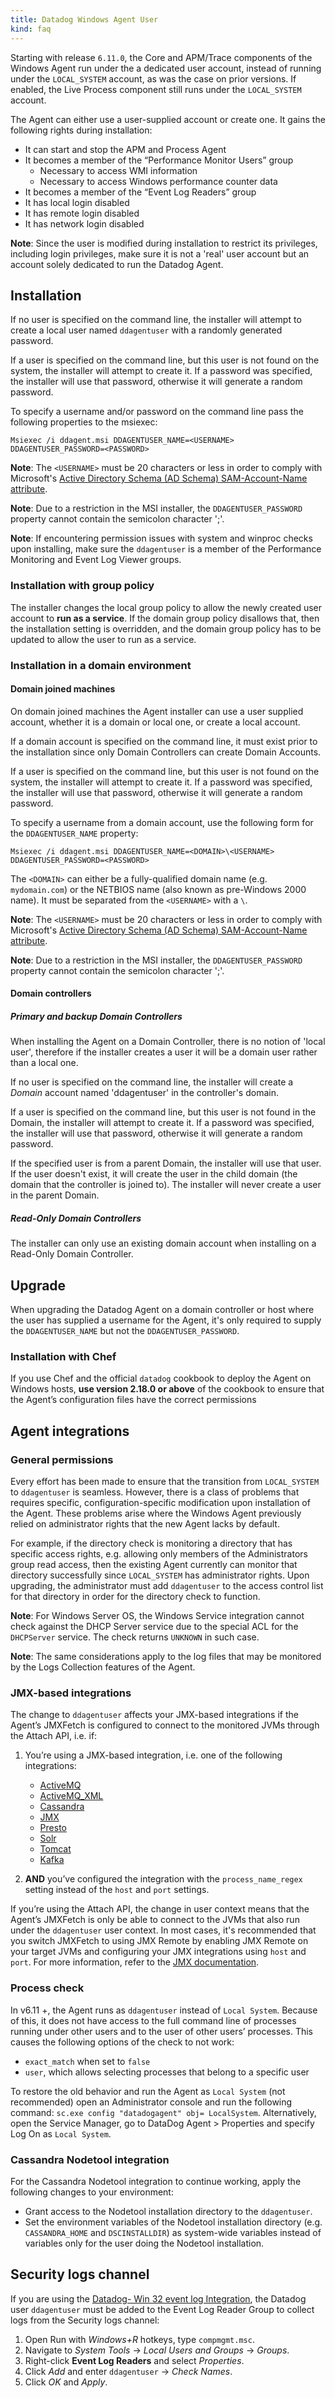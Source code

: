```yaml
---
title: Datadog Windows Agent User
kind: faq
---
```


Starting with release `6.11.0`, the Core and APM/Trace components of the Windows Agent run under the a dedicated user account, instead of running under the `LOCAL_SYSTEM` account, as was the case on prior versions. If enabled, the Live Process component still runs under the `LOCAL_SYSTEM` account.

The Agent can either use a user-supplied account or create one.
It gains the following rights during installation:

* It can start and stop the APM and Process Agent
* It becomes a member of the “Performance Monitor Users” group
  * Necessary to access WMI information
  * Necessary to access Windows performance counter data
* It becomes a member of the “Event Log Readers” group
* It has local login disabled
* It has remote login disabled
* It has network login disabled

**Note**: Since the user is modified during installation to restrict its privileges, including login privileges, make sure it is not a 'real' user account but an account solely dedicated to run the Datadog Agent.

## Installation

If no user is specified on the command line, the installer will attempt to create a local user named `ddagentuser` with a randomly generated password.

If a user is specified on the command line, but this user is not found on the system, the installer will attempt to create it.
If a password was specified, the installer will use that password, otherwise it will generate a random password.

To specify a username and/or password on the command line pass the following properties to the msiexec:

```shell
Msiexec /i ddagent.msi DDAGENTUSER_NAME=<USERNAME> DDAGENTUSER_PASSWORD=<PASSWORD>
```

**Note**: The `<USERNAME>` must be 20 characters or less in order to comply with Microsoft's [Active Directory Schema (AD Schema) SAM-Account-Name attribute][1].

**Note**: Due to a restriction in the MSI installer, the `DDAGENTUSER_PASSWORD` property cannot contain the semicolon character ';'.

**Note**: If encountering permission issues with system and winproc checks upon installing, make sure the `ddagentuser` is a member of the Performance Monitoring and Event Log Viewer groups.

### Installation with group policy

The installer changes the local group policy to allow the newly created user account to **run as a service**.
If the domain group policy disallows that, then the installation setting is overridden, and the domain group policy has to be updated to allow the user to run as a service.

### Installation in a domain environment

#### Domain joined machines

On domain joined machines the Agent installer can use a user supplied account, whether it is a domain or local one, or create a local account.

If a domain account is specified on the command line, it must exist prior to the installation since only Domain Controllers can create Domain Accounts.

If a user is specified on the command line, but this user is not found on the system, the installer will attempt to create it. If a password was specified, the installer will use that password, otherwise it will generate a random password.

To specify a username from a domain account, use the following form for the `DDAGENTUSER_NAME` property:

```shell
Msiexec /i ddagent.msi DDAGENTUSER_NAME=<DOMAIN>\<USERNAME> DDAGENTUSER_PASSWORD=<PASSWORD>
```

The `<DOMAIN>` can either be a fully-qualified domain name (e.g. `mydomain.com`) or the NETBIOS name (also known as pre-Windows 2000 name).
It must be separated from the `<USERNAME>` with a `\`.

**Note**: The `<USERNAME>` must be 20 characters or less in order to comply with Microsoft's [Active Directory Schema (AD Schema) SAM-Account-Name attribute][1].

**Note**: Due to a restriction in the MSI installer, the `DDAGENTUSER_PASSWORD` property cannot contain the semicolon character ';'.

#### Domain controllers

##### Primary and backup Domain Controllers

When installing the Agent on a Domain Controller, there is no notion of 'local user', therefore if the installer creates a user it will be a domain user rather than a local one.

If no user is specified on the command line, the installer will create a *Domain* account named 'ddagentuser' in the controller's domain.

If a user is specified on the command line, but this user is not found in the Domain, the installer will attempt to create it. If a password was specified, the installer will use that password, otherwise it will generate a random password.

If the specified user is from a parent Domain, the installer will use that user.
If the user doesn't exist, it will create the user in the child domain (the domain that the controller is joined to).
The installer will never create a user in the parent Domain.

##### Read-Only Domain Controllers

The installer can only use an existing domain account when installing on a Read-Only Domain Controller.

## Upgrade

When upgrading the Datadog Agent on a domain controller or host where the user has supplied a username for the Agent, it's only required to supply the `DDAGENTUSER_NAME` but not the `DDAGENTUSER_PASSWORD`.

### Installation with Chef

If you use Chef and the official `datadog` cookbook to deploy the Agent on Windows hosts, **use version 2.18.0 or above** of the cookbook to ensure that the Agent’s configuration files have the correct permissions

## Agent integrations

### General permissions

Every effort has been made to ensure that the transition from `LOCAL_SYSTEM` to `ddagentuser` is seamless. However, there is a class of problems that requires specific, configuration-specific modification upon installation of the Agent. These problems arise where the Windows Agent previously relied on administrator rights that the new Agent lacks by default.

For example, if the directory check is monitoring a directory that has specific access rights, e.g. allowing only members of the Administrators group read access, then the existing Agent currently can monitor that directory successfully since `LOCAL_SYSTEM` has administrator rights. Upon upgrading, the administrator must add `ddagentuser` to the access control list for that directory in order for the directory check to function.

**Note**: For Windows Server OS, the Windows Service integration cannot check against the DHCP Server service due to the special ACL for the `DHCPServer` service. The check returns `UNKNOWN` in such case.

**Note**: The same considerations apply to the log files that may be monitored by the Logs Collection features of the Agent.

### JMX-based integrations

The change to `ddagentuser` affects your JMX-based integrations if the Agent’s JMXFetch is configured to connect to the monitored JVMs through the Attach API, i.e. if:

1. You’re using a JMX-based integration, i.e. one of the following integrations:
   * [ActiveMQ][2]
   * [ActiveMQ_XML][3]
   * [Cassandra][4]
   * [JMX][5]
   * [Presto][6]
   * [Solr][7]
   * [Tomcat][8]
   * [Kafka][9]

2. **AND** you’ve configured the integration with the `process_name_regex` setting instead of the `host` and `port` settings.

If you’re using the Attach API, the change in user context means that the Agent’s JMXFetch is only be able to connect to the JVMs that also run under the `ddagentuser` user context. In most cases, it's recommended that you switch JMXFetch to using JMX Remote by enabling JMX Remote on your target JVMs and configuring your JMX integrations using `host` and `port`. For more information, refer to the [JMX documentation][5].

### Process check

In v6.11 +, the Agent runs as `ddagentuser` instead of `Local System`. Because of this, it does not have access to the full command line of processes running under other users and to the user of other users’ processes. This causes the following options of the check to not work:

* `exact_match` when set to `false`
* `user`, which allows selecting processes that belong to a specific user

To restore the old behavior and run the Agent as `Local System` (not recommended) open an Administrator console and run the following command: `sc.exe config "datadogagent" obj= LocalSystem`. Alternatively, open the Service Manager, go to DataDog Agent > Properties and specify Log On as `Local System`.

### Cassandra Nodetool integration

For the Cassandra Nodetool integration to continue working, apply the following changes to your environment:

* Grant access to the Nodetool installation directory to the `ddagentuser`.
* Set the environment variables of the Nodetool installation directory (e.g. `CASSANDRA_HOME` and `DSCINSTALLDIR`) as system-wide variables instead of variables only for the user doing the Nodetool installation.

## Security logs channel

If you are using the [Datadog- Win 32 event log Integration][10], the Datadog user `ddagentuser` must be added to the Event Log Reader Group to collect logs from the Security logs channel:

1. Open Run with *Windows+R* hotkeys, type `compmgmt.msc`.
2. Navigate to *System Tools* -> *Local Users and Groups* -> *Groups*.
3. Right-click **Event Log Readers** and select *Properties*.
4. Click *Add* and enter `ddagentuser` -> *Check Names*.
5. Click *OK* and *Apply*.

[1]: https://docs.microsoft.com/en-us/windows/win32/adschema/a-samaccountname?redirectedfrom=MSDN
[2]: /integrations/activemq/
[3]: /integrations/activemq/#activemq-xml-integration
[4]: /integrations/cassandra/
[5]: /integrations/java/
[6]: /integrations/presto/
[7]: /integrations/solr/
[8]: /integrations/tomcat/
[9]: /integrations/kafka/
[10]: /integrations/win32_event_log/
